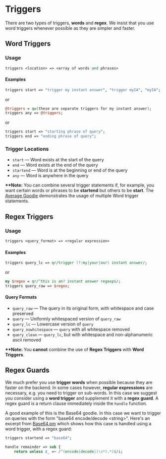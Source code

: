 # Triggers
<!--
<h2 class='summary' moreat='spice_triggers'>Spice triggers</h2>
<div markdown="1" class="summary-text">
There are two types of triggers, **words** and **regex**. We insist that you use word triggers whenever possible as they are simpler and faster.

[Word trigger example](http://duck.co/duckduckhack/spice_triggers#word-triggeres)

```perl
triggers start => "trigger my instant answer", "trigger myIA", "myIA";
```

[Trigger locations](http://duck.co/duckduckhack/spice_triggers#trigger-locations)

- `start` &mdash; Word exists at the start of the query
- `end` &mdash; Word exists at the end of the query
- `startend` &mdash; Word is at the beginning or end of the query
- `any` &mdash; Word is anywhere in the query

</div>
-->
There are two types of triggers, **words** and **regex**. We insist that you use word triggers whenever possible as they are simpler and faster.

## Word Triggers

### Usage
 
```perl
triggers <location> => <array of words and phrases>
```

#### Examples

```perl
triggers start => "trigger my instant answer", "trigger myIA", "myIA";
```

or

```perl
@triggers = qw(these are separate triggers for my instant answer);
triggers any => @triggers;
```

or

```perl
triggers start => "starting phrase of query";
triggers end => "ending phrase of query";
```

### Trigger Locations

- `start` &mdash; Word exists at the start of the query
- `end` &mdash; Word exists at the end of the query
- `startend` &mdash; Word is at the beginning or end of the query
- `any` &mdash; Word is anywhere in the query

**\*\*Note:** You can combine several trigger statements if, for example, you want certain words or phrases to be **startend** but others to be **start**. The [Average Goodie](https://github.com/duckduckgo/zeroclickinfo-goodies/blob/master/lib/DDG/Goodie/Average.pm#L5) demonstrates the usage of multiple Word trigger statements.

## Regex Triggers

### Usage

```perl
triggers <query_format> => <regular expression>
```

#### Examples

```perl
triggers query_lc => qr/trigger (?:my|your|our) instant answer/;
```

or

```perl
my $regex = qr/^this is an? instant answer regexp$/;
triggers query_raw => $regex;
```

#### Query Formats

- `query_raw` &mdash; The query in its original form, with whitespace and case preserved
- `query` &mdash; Uniformly whitespaced version of `query_raw`
- `query_lc` &mdash; Lowercase version of `query`
- `query_nowhitespace` &mdash; `query` with all whitespace removed
- `query_clean` &mdash; `query_lc`, but with whitespace and non-alphanumeric ascii removed

**\*\*Note:** You **cannot** combine the use of **Regex Triggers** with **Word Triggers**.

## Regex Guards

We much prefer you use **trigger words** when possible because they are faster on the backend. In some cases however, **regular expressions** are necessary, e.g. you need to trigger on sub-words. In this case we suggest you consider using a **word trigger** and supplement it with a **regex guard**. A regex guard is a return clause immediately inside the `handle` function.

A good example of this is the Base64 goodie. In this case we want to trigger on queries with the form "base64 encode/decode \<string\>". Here's an excerpt from [Base64.pm](https://github.com/duckduckgo/zeroclickinfo-goodies/blob/master/lib/DDG/Goodie/Base64.pm) which shows how this case is handled using a word trigger, with a regex guard:

```perl
triggers startend => "base64";

handle remainder => sub {
    return unless $_ =~ /^(encode|decode|)\s*(.*)$/i;
```